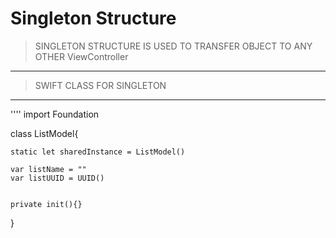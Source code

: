 # Singleton Structure 

> SINGLETON STRUCTURE IS USED TO TRANSFER OBJECT TO ANY OTHER ViewController
---

> SWIFT CLASS FOR SINGLETON
---

'''' import Foundation

class ListModel{
    
    static let sharedInstance = ListModel()
    
    var listName = ""
    var listUUID = UUID()
    
    
    private init(){}
}
